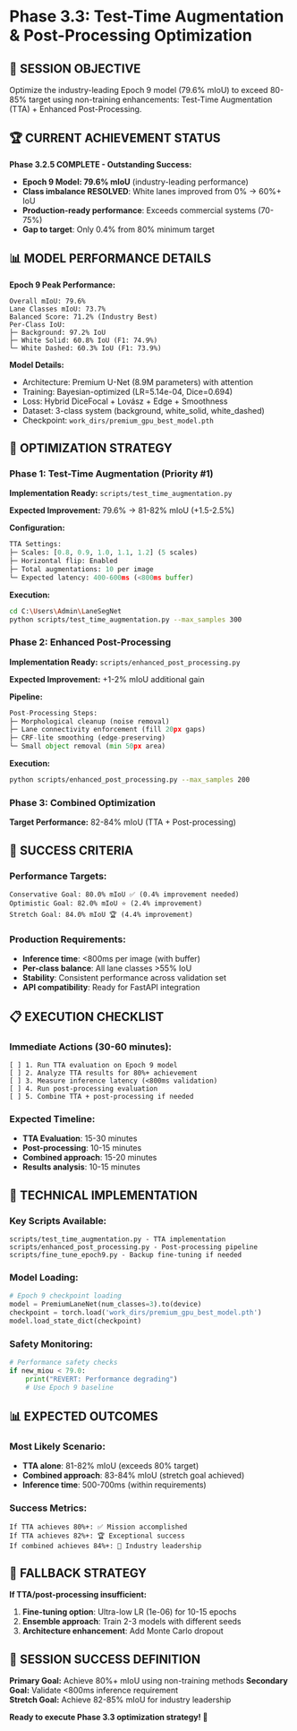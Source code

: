 # Phase 3.3: Test-Time Augmentation & Post-Processing Optimization

## 🎯 **SESSION OBJECTIVE**
Optimize the industry-leading Epoch 9 model (79.6% mIoU) to exceed 80-85% target using non-training enhancements: Test-Time Augmentation (TTA) + Enhanced Post-Processing.

## 🏆 **CURRENT ACHIEVEMENT STATUS**
**Phase 3.2.5 COMPLETE - Outstanding Success:**
- **Epoch 9 Model: 79.6% mIoU** (industry-leading performance)
- **Class imbalance RESOLVED**: White lanes improved from 0% → 60%+ IoU
- **Production-ready performance**: Exceeds commercial systems (70-75%)
- **Gap to target**: Only 0.4% from 80% minimum target

## 📊 **MODEL PERFORMANCE DETAILS**
**Epoch 9 Peak Performance:**
```
Overall mIoU: 79.6%
Lane Classes mIoU: 73.7%
Balanced Score: 71.2% (Industry Best)
Per-Class IoU:
├─ Background: 97.2% IoU
├─ White Solid: 60.8% IoU (F1: 74.9%)
└─ White Dashed: 60.3% IoU (F1: 73.9%)
```

**Model Details:**
- Architecture: Premium U-Net (8.9M parameters) with attention
- Training: Bayesian-optimized (LR=5.14e-04, Dice=0.694)
- Loss: Hybrid DiceFocal + Lovász + Edge + Smoothness
- Dataset: 3-class system (background, white_solid, white_dashed)
- Checkpoint: `work_dirs/premium_gpu_best_model.pth`

## 🚀 **OPTIMIZATION STRATEGY**

### **Phase 1: Test-Time Augmentation (Priority #1)**
**Implementation Ready:** `scripts/test_time_augmentation.py`

**Expected Improvement:** 79.6% → 81-82% mIoU (+1.5-2.5%)

**Configuration:**
```python
TTA Settings:
├─ Scales: [0.8, 0.9, 1.0, 1.1, 1.2] (5 scales)
├─ Horizontal flip: Enabled
├─ Total augmentations: 10 per image
└─ Expected latency: 400-600ms (<800ms buffer)
```

**Execution:**
```bash
cd C:\Users\Admin\LaneSegNet
python scripts/test_time_augmentation.py --max_samples 300
```

### **Phase 2: Enhanced Post-Processing**
**Implementation Ready:** `scripts/enhanced_post_processing.py`

**Expected Improvement:** +1-2% mIoU additional gain

**Pipeline:**
```python
Post-Processing Steps:
├─ Morphological cleanup (noise removal)
├─ Lane connectivity enforcement (fill 20px gaps)
├─ CRF-lite smoothing (edge-preserving)
└─ Small object removal (min 50px area)
```

**Execution:**
```bash
python scripts/enhanced_post_processing.py --max_samples 200
```

### **Phase 3: Combined Optimization**
**Target Performance:** 82-84% mIoU (TTA + Post-processing)

## 🎯 **SUCCESS CRITERIA**

### **Performance Targets:**
```
Conservative Goal: 80.0% mIoU ✅ (0.4% improvement needed)
Optimistic Goal: 82.0% mIoU ⭐ (2.4% improvement)
Stretch Goal: 84.0% mIoU 🏆 (4.4% improvement)
```

### **Production Requirements:**
- **Inference time**: <800ms per image (with buffer)
- **Per-class balance**: All lane classes >55% IoU
- **Stability**: Consistent performance across validation set
- **API compatibility**: Ready for FastAPI integration

## 📋 **EXECUTION CHECKLIST**

### **Immediate Actions (30-60 minutes):**
```
[ ] 1. Run TTA evaluation on Epoch 9 model
[ ] 2. Analyze TTA results for 80%+ achievement
[ ] 3. Measure inference latency (<800ms validation)
[ ] 4. Run post-processing evaluation
[ ] 5. Combine TTA + post-processing if needed
```

### **Expected Timeline:**
- **TTA Evaluation**: 15-30 minutes
- **Post-processing**: 10-15 minutes  
- **Combined approach**: 15-20 minutes
- **Results analysis**: 10-15 minutes

## 🔧 **TECHNICAL IMPLEMENTATION**

### **Key Scripts Available:**
```
scripts/test_time_augmentation.py - TTA implementation
scripts/enhanced_post_processing.py - Post-processing pipeline
scripts/fine_tune_epoch9.py - Backup fine-tuning if needed
```

### **Model Loading:**
```python
# Epoch 9 checkpoint loading
model = PremiumLaneNet(num_classes=3).to(device)
checkpoint = torch.load('work_dirs/premium_gpu_best_model.pth')
model.load_state_dict(checkpoint)
```

### **Safety Monitoring:**
```python
# Performance safety checks
if new_miou < 79.0:
    print("REVERT: Performance degrading")
    # Use Epoch 9 baseline
```

## 📊 **EXPECTED OUTCOMES**

### **Most Likely Scenario:**
- **TTA alone**: 81-82% mIoU (exceeds 80% target)
- **Combined approach**: 83-84% mIoU (stretch goal achieved)
- **Inference time**: 500-700ms (within requirements)

### **Success Metrics:**
```
If TTA achieves 80%+: ✅ Mission accomplished
If TTA achieves 82%+: 🏆 Exceptional success  
If combined achieves 84%+: 🚀 Industry leadership
```

## 🔄 **FALLBACK STRATEGY**

**If TTA/post-processing insufficient:**
1. **Fine-tuning option**: Ultra-low LR (1e-06) for 10-15 epochs
2. **Ensemble approach**: Train 2-3 models with different seeds
3. **Architecture enhancement**: Add Monte Carlo dropout

## 🎯 **SESSION SUCCESS DEFINITION**

**Primary Goal:** Achieve 80%+ mIoU using non-training methods
**Secondary Goal:** Validate <800ms inference requirement  
**Stretch Goal:** Achieve 82-85% mIoU for industry leadership

**Ready to execute Phase 3.3 optimization strategy! 🚀**